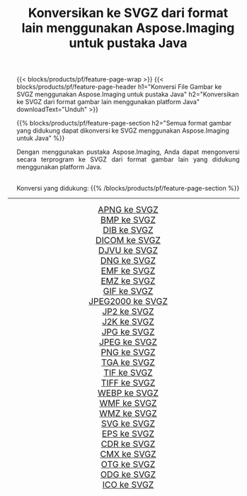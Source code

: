 ﻿---
title: Konversikan ke SVGZ dari format lain menggunakan Aspose.Imaging untuk pustaka Java 
weight: 3920
url: /id/java/conversion/to/svgz/ 
lang: id
langdirlevel: 2
locales: zh-hans,ja,it,ru,de,es,fr,nl,id,lt,pl,pt,vi,tr,ko,zh-hant,ar,hi,th,sv,cs,uk,he
description: Menggunakan Aspose.Imaging Anda dapat mengonversi ke SVGZ dari format lain menggunakan Java
---

{{< blocks/products/pf/feature-page-wrap >}}
{{< blocks/products/pf/feature-page-header h1="Konversi File Gambar ke SVGZ menggunakan Aspose.Imaging untuk pustaka Java" h2="Konversikan ke SVGZ dari format gambar lain menggunakan platform Java" downloadText="Unduh" >}}


{{% blocks/products/pf/feature-page-section  h2="Semua format gambar yang didukung dapat dikonversi ke SVGZ menggunakan Aspose.Imaging untuk Java" %}}
<p align=justify>Dengan menggunakan pustaka Aspose.Imaging, Anda dapat mengonversi secara terprogram ke SVGZ dari format gambar lain yang didukung menggunakan platform Java.</p>
<br/>
Konversi yang didukung:
{{% /blocks/products/pf/feature-page-section %}}
<div class="container-fluid productfamilypage bg-gray">
    <div class="convertypes bg-gray agp-content section">
        <div class="container">
		<hr style="margin-left:-20px;"/>
		<div class="row other-converters" style="gap: 10px;font-size: 19px;text-align:center;">
		    <div class='col-md-2 other-converter remove-lp remove-rp'><a href="/imaging/id/java/conversion/apng-to-svgz/" style="padding:15px;">APNG ke SVGZ</a></div>
<div class='col-md-2 other-converter remove-lp remove-rp'><a href="/imaging/id/java/conversion/bmp-to-svgz/" style="padding:15px;">BMP ke SVGZ</a></div>
<div class='col-md-2 other-converter remove-lp remove-rp'><a href="/imaging/id/java/conversion/dib-to-svgz/" style="padding:15px;">DIB ke SVGZ</a></div>
<div class='col-md-2 other-converter remove-lp remove-rp'><a href="/imaging/id/java/conversion/dicom-to-svgz/" style="padding:15px;">DICOM ke SVGZ</a></div>
<div class='col-md-2 other-converter remove-lp remove-rp'><a href="/imaging/id/java/conversion/djvu-to-svgz/" style="padding:15px;">DJVU ke SVGZ</a></div>
<div class='col-md-2 other-converter remove-lp remove-rp'><a href="/imaging/id/java/conversion/dng-to-svgz/" style="padding:15px;">DNG ke SVGZ</a></div>
<div class='col-md-2 other-converter remove-lp remove-rp'><a href="/imaging/id/java/conversion/emf-to-svgz/" style="padding:15px;">EMF ke SVGZ</a></div>
<div class='col-md-2 other-converter remove-lp remove-rp'><a href="/imaging/id/java/conversion/emz-to-svgz/" style="padding:15px;">EMZ ke SVGZ</a></div>
<div class='col-md-2 other-converter remove-lp remove-rp'><a href="/imaging/id/java/conversion/gif-to-svgz/" style="padding:15px;">GIF ke SVGZ</a></div>
<div class='col-md-2 other-converter remove-lp remove-rp'><a href="/imaging/id/java/conversion/jpeg2000-to-svgz/" style="padding:15px;">JPEG2000 ke SVGZ</a></div>
<div class='col-md-2 other-converter remove-lp remove-rp'><a href="/imaging/id/java/conversion/jp2-to-svgz/" style="padding:15px;">JP2 ke SVGZ</a></div>
<div class='col-md-2 other-converter remove-lp remove-rp'><a href="/imaging/id/java/conversion/j2k-to-svgz/" style="padding:15px;">J2K ke SVGZ</a></div>
<div class='col-md-2 other-converter remove-lp remove-rp'><a href="/imaging/id/java/conversion/jpg-to-svgz/" style="padding:15px;">JPG ke SVGZ</a></div>
<div class='col-md-2 other-converter remove-lp remove-rp'><a href="/imaging/id/java/conversion/jpeg-to-svgz/" style="padding:15px;">JPEG ke SVGZ</a></div>
<div class='col-md-2 other-converter remove-lp remove-rp'><a href="/imaging/id/java/conversion/png-to-svgz/" style="padding:15px;">PNG ke SVGZ</a></div>
<div class='col-md-2 other-converter remove-lp remove-rp'><a href="/imaging/id/java/conversion/tga-to-svgz/" style="padding:15px;">TGA ke SVGZ</a></div>
<div class='col-md-2 other-converter remove-lp remove-rp'><a href="/imaging/id/java/conversion/tif-to-svgz/" style="padding:15px;">TIF ke SVGZ</a></div>
<div class='col-md-2 other-converter remove-lp remove-rp'><a href="/imaging/id/java/conversion/tiff-to-svgz/" style="padding:15px;">TIFF ke SVGZ</a></div>
<div class='col-md-2 other-converter remove-lp remove-rp'><a href="/imaging/id/java/conversion/webp-to-svgz/" style="padding:15px;">WEBP ke SVGZ</a></div>
<div class='col-md-2 other-converter remove-lp remove-rp'><a href="/imaging/id/java/conversion/wmf-to-svgz/" style="padding:15px;">WMF ke SVGZ</a></div>
<div class='col-md-2 other-converter remove-lp remove-rp'><a href="/imaging/id/java/conversion/wmz-to-svgz/" style="padding:15px;">WMZ ke SVGZ</a></div>
<div class='col-md-2 other-converter remove-lp remove-rp'><a href="/imaging/id/java/conversion/svg-to-svgz/" style="padding:15px;">SVG ke SVGZ</a></div>
<div class='col-md-2 other-converter remove-lp remove-rp'><a href="/imaging/id/java/conversion/eps-to-svgz/" style="padding:15px;">EPS ke SVGZ</a></div>
<div class='col-md-2 other-converter remove-lp remove-rp'><a href="/imaging/id/java/conversion/cdr-to-svgz/" style="padding:15px;">CDR ke SVGZ</a></div>
<div class='col-md-2 other-converter remove-lp remove-rp'><a href="/imaging/id/java/conversion/cmx-to-svgz/" style="padding:15px;">CMX ke SVGZ</a></div>
<div class='col-md-2 other-converter remove-lp remove-rp'><a href="/imaging/id/java/conversion/otg-to-svgz/" style="padding:15px;">OTG ke SVGZ</a></div>
<div class='col-md-2 other-converter remove-lp remove-rp'><a href="/imaging/id/java/conversion/odg-to-svgz/" style="padding:15px;">ODG ke SVGZ</a></div>
<div class='col-md-2 other-converter remove-lp remove-rp'><a href="/imaging/id/java/conversion/ico-to-svgz/" style="padding:15px;">ICO ke SVGZ</a></div>
                </div>
        </div>
    </div>
</div>
<br/>

